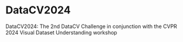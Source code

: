 # DataCV2024
DataCV2024: The 2nd DataCV Challenge in conjunction with the CVPR 2024 Visual Dataset Understanding workshop
